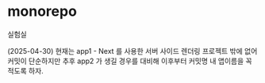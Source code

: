 # monorepo
실험실

(2025-04-30) 현재는 app1 - Next 를 사용한 서버 사이드 렌더링 프로젝트 밖에 없어 커밋이 단순하지만 추후 app2 가 생길 경우를 대비해 이후부터 커밋명 내 앱이름을 꼭 적도록 하자.